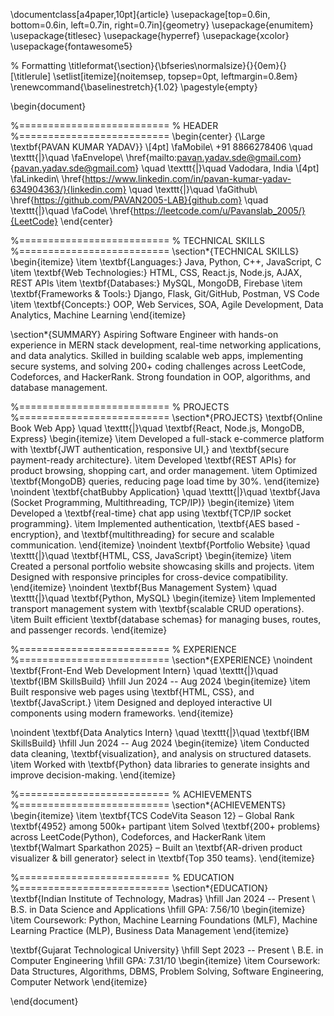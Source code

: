 \documentclass[a4paper,10pt]{article}
\usepackage[top=0.6in, bottom=0.6in, left=0.7in, right=0.7in]{geometry}
\usepackage{enumitem}
\usepackage{titlesec}
\usepackage{hyperref}
\usepackage{xcolor}
\usepackage{fontawesome5}

% Formatting
\titleformat{\section}{\bfseries\normalsize}{}{0em}{}[\titlerule]
\setlist[itemize]{noitemsep, topsep=0pt, leftmargin=0.8em}
\renewcommand{\baselinestretch}{1.02}
\pagestyle{empty}

\begin{document}

%==========================
% HEADER
%==========================
\begin{center}
    {\Large \textbf{PAVAN KUMAR YADAV}} \\[4pt]
    \faMobile\ +91 8866278406  \quad \texttt{|}\quad 
    \faEnvelope\ \href{mailto:pavan.yadav.sde@gmail.com}{pavan.yadav.sde@gmail.com} \quad \texttt{|}\quad  Vadodara, India \\[4pt]
    \faLinkedin\ \href{https://www.linkedin.com/in/pavan-kumar-yadav-634904363/}{linkedin.com} \quad \texttt{|}\quad 
    \faGithub\ \href{https://github.com/PAVAN2005-LAB}{github.com} \quad \texttt{|}\quad 
    \faCode\ \href{https://leetcode.com/u/Pavanslab_2005/}{LeetCode}
\end{center}

%==========================
% TECHNICAL SKILLS
%==========================
\section*{TECHNICAL SKILLS}
\begin{itemize}
    \item \textbf{Languages:} Java, Python, C++, JavaScript, C
    \item \textbf{Web Technologies:} HTML, CSS, React.js, Node.js, AJAX, REST APIs
    \item \textbf{Databases:} MySQL, MongoDB, Firebase
    \item \textbf{Frameworks \& Tools:} Django, Flask, Git/GitHub, Postman, VS Code
    \item \textbf{Concepts:} OOP, Web Services, SOA, Agile Development, Data Analytics, Machine Learning
\end{itemize}

\section*{SUMMARY}
Aspiring Software Engineer with hands-on experience in MERN stack development, real-time networking applications, and data analytics. Skilled in building scalable web apps, implementing secure systems, and solving 200+ coding challenges across LeetCode, Codeforces, and HackerRank. Strong foundation in OOP, algorithms, and database management.

%==========================
% PROJECTS
%==========================
\section*{PROJECTS}
\textbf{Online Book Web App}  \quad \texttt{|}\quad \textbf{React, Node.js, MongoDB, Express}
\begin{itemize}
    \item Developed a full-stack e-commerce platform with \textbf{JWT authentication, responsive UI,} and \textbf{secure payment-ready architecture}.
    \item Developed \textbf{REST APIs} for product browsing, shopping cart, and order management.
    \item Optimized \textbf{MongoDB}  queries, reducing page load time by 30\%.
\end{itemize}
\noindent
\textbf{chatBubby Application}  \quad \texttt{|}\quad \textbf{Java (Socket Programming, Multithreading, TCP/IP)}
\begin{itemize}
    \item Developed a \textbf{real-time} chat app using \textbf{TCP/IP socket programming}.
    \item Implemented authentication, \textbf{AES based -encryption}, and \textbf{multithreading} for secure and scalable communication.
\end{itemize}
\noindent
\textbf{Portfolio Website}  \quad \texttt{|}\quad \textbf{HTML, CSS, JavaScript}
\begin{itemize}
    \item Created a personal portfolio website showcasing skills and projects.
    \item Designed with responsive principles for cross-device compatibility.
\end{itemize}
\noindent
\textbf{Bus Management System}  \quad \texttt{|}\quad \textbf{Python, MySQL}
\begin{itemize}
    \item Implemented transport management system with \textbf{scalable CRUD operations}.
    \item Built efficient \textbf{database schemas} for managing buses, routes, and passenger records.
\end{itemize}



%==========================
% EXPERIENCE
%==========================
\section*{EXPERIENCE}
\noindent
\textbf{Front-End Web Development Intern} \quad \texttt{|}\quad \textbf{IBM SkillsBuild} \hfill Jun 2024 -- Aug 2024 
\begin{itemize}
    \item Built responsive web pages using \textbf{HTML, CSS}, and \textbf{JavaScript.}
    \item Designed and deployed interactive UI components using modern frameworks.
\end{itemize}

\noindent
\textbf{Data Analytics Intern} \quad \texttt{|}\quad \textbf{IBM SkillsBuild} \hfill Jun 2024 -- Aug 2024
\begin{itemize}
    \item Conducted data cleaning, \textbf{visualization}, and analysis on structured datasets.
    \item Worked with \textbf{Python} data libraries to generate insights and improve decision-making.
\end{itemize}

%==========================
% ACHIEVEMENTS
%==========================
\section*{ACHIEVEMENTS}
\begin{itemize}
    \item \textbf{TCS CodeVita Season 12} – Global Rank \textbf{4952} among 500k+ partipant 
    \item Solved \textbf{200+ problems} across LeetCode(Python), Codeforces, and HackerRank
    \item \textbf{Walmart Sparkathon 2025} – Built an \textbf{AR-driven product visualizer \& bill generator} select in \textbf{Top 350 teams}.
\end{itemize}

%==========================
% EDUCATION
%==========================
\section*{EDUCATION}
\textbf{Indian Institute of Technology, Madras} \hfill Jan 2024 -- Present \\
B.S. in Data Science and Applications \hfill GPA: 7.56/10
\begin{itemize}
    \item Coursework: Python, Machine Learning Foundations (MLF), Machine Learning Practice (MLP), Business Data Management
\end{itemize}

\textbf{Gujarat Technological University} \hfill Sept 2023 -- Present \\
B.E. in Computer Engineering \hfill GPA: 7.31/10
\begin{itemize}
    \item Coursework: Data Structures, Algorithms, DBMS, Problem Solving, Software Engineering, Computer Network
\end{itemize}

\end{document}
